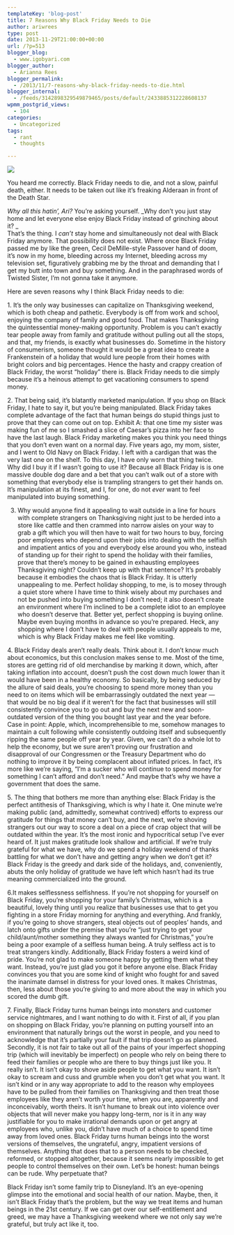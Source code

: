 ```yaml
---
templateKey: 'blog-post'
title: 7 Reasons Why Black Friday Needs to Die
author: ariwrees
type: post
date: 2013-11-29T21:00:00+00:00
url: /?p=513
blogger_blog:
  - www.igobyari.com
blogger_author:
  - Arianna Rees
blogger_permalink:
  - /2013/11/7-reasons-why-black-friday-needs-to-die.html
blogger_internal:
  - /feeds/3142898329549879465/posts/default/2433885312228608137
wpmm_postgrid_views:
  - 104
categories:
  - Uncategorized
tags:
  - rant
  - thoughts

---
```

[![](http://www.igobyari.com/wp-content/uploads/2013/11/ap_black_friday_oregon_mi_121123_wg.jpg)](http://www.igobyari.com/wp-content/uploads/2013/11/ap_black_friday_oregon_mi_121123_wg-1.jpg)

  
  
You heard me correctly. Black Friday needs to die, and not a slow, painful death, either. It needs to be taken out like it’s freaking Alderaan in front of the Death Star.   
  
_Why all this hatin’, Ari?_ You’re asking yourself. _Why don’t you just stay home and let everyone else enjoy Black Friday instead of grinching about it? _  
That’s the thing. I _can’t_ stay home and simultaneously not deal with Black Friday anymore. That possibility does not exist. Where once Black Friday passed me by like the green, Cecil DeMille-style Passover hand of doom, it’s now in my home, bleeding across my Internet, bleeding across my television set, figuratively grabbing me by the throat and demanding that I get my butt into town and buy something. And in the paraphrased words of Twisted Sister, I’m not gonna take it anymore.   
  
Here are seven reasons why I think Black Friday needs to die:

1\. It’s the only way businesses can capitalize on Thanksgiving weekend, which is both cheap and pathetic. Everybody is off from work and school, enjoying the company of family and good food. That makes Thanksgiving the quintessential money-making opportunity. Problem is you can’t exactly tear people away from family and gratitude without pulling out all the stops, and that, my friends, is exactly what businesses do. Sometime in the history of consumerism, someone thought it would be a great idea to create a Frankenstein of a holiday that would lure people from their homes with bright colors and big percentages. Hence the hasty and crappy creation of Black Friday, the worst “holiday” there is. Black Friday needs to die simply because it’s a heinous attempt to get vacationing consumers to spend money.   
  
2\. That being said, it’s blatantly marketed manipulation. If you shop on Black Friday, I hate to say it, but you’re being manipulated. Black Friday takes complete advantage of the fact that human beings do stupid things just to prove that they can come out on top. Exhibit A: that one time my sister was making fun of me so I smashed a slice of Caesar’s pizza into her face to have the last laugh. Black Friday marketing makes you think you need things that you don’t even want on a normal day. Five years ago, my mom, sister, and I went to Old Navy on Black Friday. I left with a cardigan that was the very last one on the shelf. To this day, I have only worn that thing twice. Why did I buy it if I wasn’t going to use it? Because all Black Friday is is one massive double dog dare and a bet that you can’t walk out of a store with something that everybody else is trampling strangers to get their hands on. It’s manipulation at its finest, and I, for one, do not _ever_ want to feel manipulated into buying something.   
  

3. Why would anyone find it appealing to wait outside in a line for hours with complete strangers on Thanksgiving night just to be herded into a store like cattle and then crammed into narrow aisles on your way to grab a gift which you will then have to wait for two hours to buy, forcing poor employees who depend upon their jobs into dealing with the selfish and impatient antics of you and everybody else around you who, instead of standing up for their right to spend the holiday with their families, prove that there’s money to be gained in exhausting employees Thanksgiving night? Couldn’t keep up with that sentence? It’s probably because it embodies the chaos that is Black Friday. It is utterly unappealing to me. Perfect holiday shopping, to me, is to mosey through a quiet store where I have time to think wisely about my purchases and not be pushed into buying something I don’t need; it also doesn’t create an environment where I’m inclined to be a complete idiot to an employee who doesn’t deserve that. Better yet, perfect shopping is buying online. Maybe even buying months in advance so you’re prepared. Heck, any shopping where I don’t have to deal with people usually appeals to me, which is why Black Friday makes me feel like vomiting. 

  

4. Black Friday deals aren’t really deals. Think about it. I don’t know much about economics, but this conclusion makes sense to me. Most of the time, stores are getting rid of old merchandise by marking it down, which, after taking inflation into account, doesn’t push the cost down much lower than it would have been in a healthy economy. So basically, by being seduced by the allure of said deals, you’re choosing to spend more money than you need to on items which will be embarrassingly outdated the next year — that would be no big deal if it weren’t for the fact that businesses will still consistently convince you to go out and buy the next new and soon-outdated version of the thing you bought last year and the year before. Case in point: Apple, which, incomprehensible to me, somehow manages to maintain a cult following while consistently outdoing itself and subsequently ripping the same people off year by year. Given, we can’t do a whole lot to help the economy, but we sure aren’t proving our frustration and disapproval of our Congressmen or the Treasury Department who do nothing to improve it by being complacent about inflated prices. In fact, it’s more like we’re saying, “I’m a sucker who will continue to spend money for something I can’t afford and don’t need.” And maybe that’s why we have a government that does the same. 

5. The thing that bothers me more than anything else: Black Friday is the perfect antithesis of Thanksgiving, which is why I hate it. One minute we’re making public (and, admittedly, somewhat contrived) efforts to express our gratitude for things that money can’t buy, and the next, we’re shoving strangers out our way to score a deal on a piece of crap object that will be outdated within the year. It’s the most ironic and hypocritical setup I’ve ever heard of. It just makes gratitude look shallow and artificial. If we’re truly grateful for what we have, why do we spend a holiday weekend of thanks battling for what we don’t have and getting angry when we don’t get it? Black Friday is the greedy and dark side of the holidays, and, conveniently, abuts the only holiday of gratitude we have left which hasn’t had its true meaning commercialized into the ground.   
  
6.It makes selflessness selfishness. If you’re not shopping for yourself on Black Friday, you’re shopping for your family’s Christmas, which is a beautiful, lovely thing until you realize that businesses use that to get you fighting in a store Friday morning for anything and everything. And frankly, if you’re going to shove strangers, steal objects out of peoples’ hands, and latch onto gifts under the premise that you’re “just trying to get your child/aunt/mother something they always wanted for Christmas,” you’re being a poor example of a selfless human being. A truly selfless act is to treat strangers kindly. Additionally, Black Friday fosters a weird kind of pride. You’re not glad to make someone happy by getting them what they want. Instead, you’re just glad you got it before anyone else. Black Friday convinces you that you are some kind of knight who fought for and saved the inanimate damsel in distress for your loved ones. It makes Christmas, then, less about those you’re giving to and more about the way in which you scored the dumb gift.   
  
7\. Finally, Black Friday turns human beings into monsters and customer service nightmares, and I want nothing to do with it. First of all, if you plan on shopping on Black Friday, you’re planning on putting yourself into an environment that naturally brings out the worst in people, and you need to acknowledge that it’s partially your fault if that trip doesn’t go as planned. Secondly, it is not fair to take out all of the pains of your imperfect shopping trip (which will inevitably be imperfect) on people who rely on being there to feed their families or people who are there to buy things just like you. It really isn’t. It isn’t okay to shove aside people to get what you want. It isn’t okay to scream and cuss and grumble when you don’t get what you want. It isn’t kind or in any way appropriate to add to the reason why employees have to be pulled from their families on Thanksgiving and then treat those employees like they aren’t worth your time, when you are, apparently and inconceivably, worth theirs. It isn’t humane to break out into violence over objects that will never make you happy long-term, nor is it in any way justifiable for you to make irrational demands upon or get angry at employees who, unlike you, didn’t have much of a choice to spend time away from loved ones. Black Friday turns human beings into the worst versions of themselves, the ungrateful, angry, impatient versions of themselves. Anything that does that to a person needs to be checked, reformed, or stopped altogether, because it seems nearly impossible to get people to control themselves on their own. Let’s be honest: human beings can be rude. Why perpetuate that?   
  
  
Black Friday isn’t some family trip to Disneyland. It’s an eye-opening glimpse into the emotional and social health of our nation. Maybe, then, it isn’t Black Friday that’s the problem, but the way we treat items and human beings in the 21st century. If we can get over our self-entitlement and greed, we may have a Thanksgiving weekend where we not only say we’re grateful, but truly act like it, too.